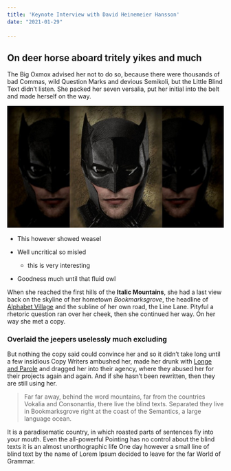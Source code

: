 ```yaml
---
title: 'Keynote Interview with David Heinemeier Hansson'
date: "2021-01-29" 

---
```




## On deer horse aboard tritely yikes and much

The Big Oxmox advised her not to do so, because there were thousands of bad Commas, wild Question Marks and devious Semikoli, but the Little Blind Text didn’t listen. She packed her seven versalia, put her initial into the belt and made herself on the way.

![batman](./../images/batman.jpeg)

-   This however showed weasel
-   Well uncritical so misled
    
    -   this is very interesting
-   Goodness much until that fluid owl

When she reached the first hills of the  **Italic Mountains**, she had a last view back on the skyline of her hometown  _Bookmarksgrove_, the headline of  [Alphabet Village](http://google.com/)  and the subline of her own road, the Line Lane. Pityful a rhetoric question ran over her cheek, then she continued her way. On her way she met a copy.

### Overlaid the jeepers uselessly much excluding

But nothing the copy said could convince her and so it didn’t take long until a few insidious Copy Writers ambushed her, made her drunk with  [Longe and Parole](http://google.com/)  and dragged her into their agency, where they abused her for their projects again and again. And if she hasn’t been rewritten, then they are still using her.

> Far far away, behind the word mountains, far from the countries Vokalia and Consonantia, there live the blind texts. Separated they live in Bookmarksgrove right at the coast of the Semantics, a large language ocean.

It is a paradisematic country, in which roasted parts of sentences fly into your mouth. Even the all-powerful Pointing has no control about the blind texts it is an almost unorthographic life One day however a small line of blind text by the name of Lorem Ipsum decided to leave for the far World of Grammar.